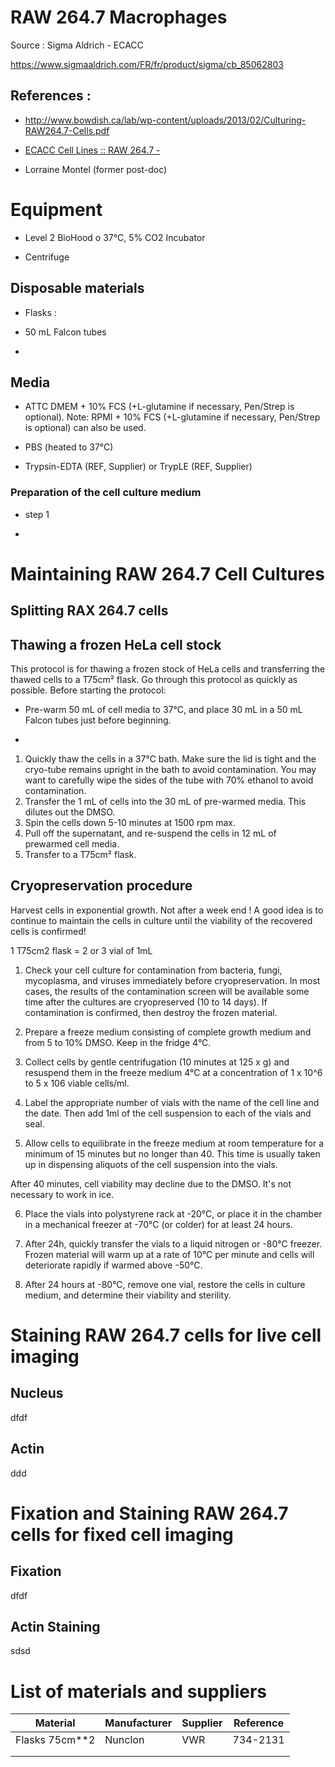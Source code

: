 # RAW 264.7 Macrophages

Source : Sigma Aldrich - ECACC

https://www.sigmaaldrich.com/FR/fr/product/sigma/cb_85062803

## References :

- http://www.bowdish.ca/lab/wp-content/uploads/2013/02/Culturing-RAW264.7-Cells.pdf

- [ECACC Cell Lines :: RAW 264.7 -](http://www.cellbankaustralia.com/raw-264.7.html)

- Lorraine Montel (former post-doc)

# Equipment

- Level 2 BioHood o 37°C, 5% CO2 Incubator 

- Centrifuge 

## Disposable materials

- Flasks : 

- 50 mL Falcon tubes

- 

## Media

- ATTC DMEM + 10% FCS (+L-glutamine if necessary, Pen/Strep is optional). Note: RPMI + 10% FCS (+L-glutamine if necessary, Pen/Strep is optional) can also be used.

- PBS (heated to 37°C) 

- Trypsin-EDTA (REF, Supplier) or TrypLE (REF, Supplier)

### Preparation of the cell culture medium

- step 1

- 

# 

# Maintaining RAW 264.7 Cell Cultures

## Splitting RAX 264.7 cells

## Thawing a frozen HeLa cell stock

This protocol is for thawing a frozen stock of HeLa cells and transferring the thawed cells to a T75cm² flask. Go through this protocol as quickly as possible.
Before starting the protocol: 

- Pre-warm 50 mL of cell media to 37°C, and place 30 mL in a 50 mL Falcon tubes just before beginning.

- 
1. Quickly thaw the cells in a 37°C bath. Make sure the lid is tight and the cryo-tube
   remains upright in the bath to avoid contamination. You may want to carefully
   wipe the sides of the tube with 70% ethanol to avoid contamination.
2. Transfer the 1 mL of cells into the 30 mL of pre-warmed media. This dilutes out
   the DMSO.
3. Spin the cells down 5-10 minutes at 1500 rpm max.
4. Pull off the supernatant, and re-suspend the cells in 12 mL of prewarmed cell
   media.
5. Transfer to a T75cm² flask.

## Cryopreservation procedure

Harvest cells in exponential growth. Not after a week end !
A good idea is to continue to maintain the cells in culture until the viability of
the recovered cells is confirmed!

1 T75cm2 flask = 2 or 3 vial of 1mL

1. Check your cell culture for contamination from bacteria, fungi, mycoplasma, and viruses immediately before cryopreservation. In most cases, the results of the contamination screen will be available some time after the cultures are cryopreserved (10 to 14 days). If contamination is confirmed, then destroy the frozen material.

2. Prepare a freeze medium consisting of complete growth medium and from 5 to 10%
   DMSO. Keep in the fridge 4°C.

3. Collect cells by gentle centrifugation (10 minutes at 125 x g) and resuspend them in the freeze medium 4°C at a concentration of 1 x 10^6 to 5 x 106 viable cells/ml.

4. Label the appropriate number of vials with the name of the cell line and the date. Then add 1ml of the cell suspension to each of the vials and seal.

5. Allow cells to equilibrate in the freeze medium at room temperature for a minimum of 15 minutes but no longer than 40. This time is usually taken up in dispensing aliquots of the cell suspension into the vials.

After 40 minutes, cell viability may decline due to the DMSO. It's not necessary to work in ice.

6. Place the vials into polystyrene rack at -20°C, or place it in the chamber in a mechanical freezer at -70°C (or colder) for at least 24 hours.

7. After 24h, quickly transfer the vials to a liquid nitrogen or -80°C freezer. Frozen material
   will warm up at a rate of 10°C per minute and cells will deteriorate rapidly if warmed above -50°C.

8. After 24 hours at -80°C, remove one vial, restore the cells in culture medium, and determine their viability and sterility.

# Staining RAW 264.7 cells for live cell imaging

## Nucleus

dfdf

## Actin

ddd

# Fixation and Staining RAW 264.7 cells for fixed cell imaging

## Fixation

dfdf

## Actin Staining

sdsd

# List of materials and suppliers

| Material       | Manufacturer | Supplier | Reference |
| -------------- | ------------ | -------- | --------- |
| Flasks 75cm**2 | Nunclon      | VWR      | 734-2131  |
|                |              |          |           |
|                |              |          |           |
